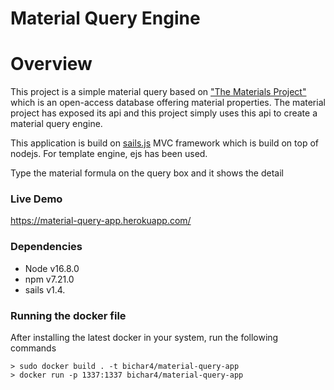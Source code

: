 # Material Query Engine

# Overview 

This project is a simple material query based on ["The Materials Project"](https://materialsproject.org) which is an open-access database offering material properties. The material project has exposed its api and this project simply uses this api to create a material query engine.   

This application is build on [sails.js](https://sailsjs.com/) MVC framework  which is build on top of nodejs. For template engine, ejs has been used.

Type the material formula on the query box and it shows the detail 
### Live Demo
https://material-query-app.herokuapp.com/

### Dependencies 
 - Node v16.8.0
 - npm v7.21.0
 - sails v1.4.
 

### Running the docker file 

After installing the latest docker in your system, run the following commands
```
> sudo docker build . -t bichar4/material-query-app
> docker run -p 1337:1337 bichar4/material-query-app
```